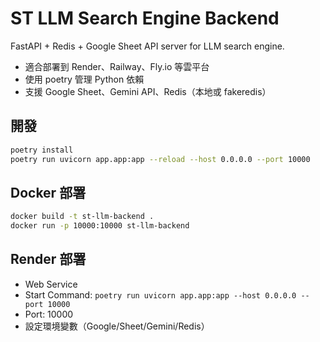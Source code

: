 # ST LLM Search Engine Backend

FastAPI + Redis + Google Sheet API server for LLM search engine.

- 適合部署到 Render、Railway、Fly.io 等雲平台
- 使用 poetry 管理 Python 依賴
- 支援 Google Sheet、Gemini API、Redis（本地或 fakeredis）

## 開發

```bash
poetry install
poetry run uvicorn app.app:app --reload --host 0.0.0.0 --port 10000
```

## Docker 部署

```bash
docker build -t st-llm-backend .
docker run -p 10000:10000 st-llm-backend
```

## Render 部署
- Web Service
- Start Command: `poetry run uvicorn app.app:app --host 0.0.0.0 --port 10000`
- Port: 10000
- 設定環境變數（Google/Sheet/Gemini/Redis） 